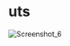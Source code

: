 # uts
![Screenshot_6](https://user-images.githubusercontent.com/100394709/155712292-73e085c3-04de-40bb-8932-46953b4cad04.png)
